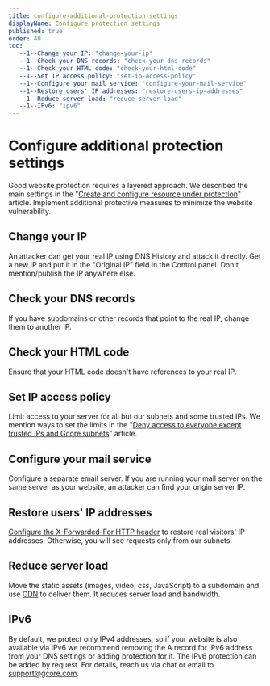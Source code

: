 ```yaml
---
title: configure-additional-protection-settings
displayName: Configure protection settings
published: true
order: 40
toc:
   --1--Change your IP: "change-your-ip"
   --1--Check your DNS records: "check-your-dns-records"
   --1--Check your HTML code: "check-your-html-code"
   --1--Set IP access policy: "set-ip-access-policy"
   --1--Configure your mail service: "configure-your-mail-service"
   --1--Restore users' IP addresses: "restore-users-ip-addresses"
   --1--Reduce server load: "reduce-server-load"
   --1--IPv6: "ipv6"
---
```

# Configure additional protection settings

Good website protection requires a layered approach. We described the main settings in the "<a href="https://gcore.com/docs/web-security/create-and-configure-a-protected-resource" target="_blank">Create and configure resource under protection</a>" article. Implement additional protective measures to minimize the website vulnerability.

## Change your IP

An attacker can get your real IP using DNS History and attack it directly. Get a new IP and put it in the "Original IP" field in the Control panel. Don't mention/publish the IP anywhere else.

## Check your DNS records

If you have subdomains or other records that point to the real IP, change them to another IP.

## Check your HTML code

Ensure that your HTML code doesn't have references to your real IP.

## Set IP access policy

Limit access to your server for all but our subnets and some trusted IPs. We mention ways to set the limits in the "<a href="https://gcore.com/docs/web-security/deny-access-to-everyone-except-trusted-ips-and-gcore-subnets" target="_blank">Deny access to everyone except trusted IPs and Gcore subnets</a>" article.

## Configure your mail service

Configure a separate email server. If you are running your mail server on the same server as your website, an attacker can find your origin server IP.

## Restore users' IP addresses

<a href="https://gcore.com/docs/web-security/get-an-actual-ip-addresses-of-visitors-from-the_x-forward-for-header" target="_blank">Configure the X-Forwarded-For HTTP header</a> to restore real visitors' IP addresses. Otherwise, you will see requests only from our subnets.

## Reduce server load

Move the static assets (images, video, css, JavaScript) to a subdomain and use <a href="https://gcore.com/docs/cdn/getting-started/create-a-cdn-resource/create-a-cdn-resource-for-only-static-files" target="_blank">CDN</a> to deliver them. It reduces server load and bandwidth. 

## IPv6

By default, we protect only IPv4 addresses, so if your website is also available via IPv6 we recommend removing the A record for IPv6 address from your DNS settings or adding protection for it. The IPv6 protection can be added by request. For details, reach us via chat or email to [support@gcore.com](mailto:support@gcore.com).